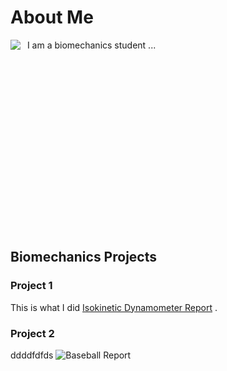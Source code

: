 # About Me 

<img src="https://github.com/user-attachments/assets/486f8253-18b0-4782-9415-43c0ecc37f66" align="left">
&nbsp; I am a biomechanics student ...  
<br /><br /><br /><br /><br /><br /><br /><br /><br /><br /><br /><br /><br /><br /><br /><br /><br /><br />

## Biomechanics Projects

### Project 1 
This is what I did 
[Isokinetic Dynamometer Report](https://github.com/miamcbride/Mia_McBride/blob/main/IsokineticDynamometerReport.pdf)
.

### Project 2 
ddddfdfds
![Baseball Report](https://github.com/user-attachments/assets/21b68813-da16-438b-b3e7-cd935929a65f)
